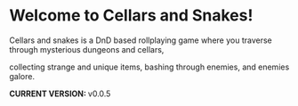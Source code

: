 <h1><b>Welcome to Cellars and Snakes!</b></h1>
<p>Cellars and snakes is a DnD based rollplaying game where you traverse through mysterious dungeons and cellars,</p>
<p>collecting strange and unique items, bashing through enemies, and enemies galore.</p>
<p> </p>
<p><b>CURRENT VERSION: </b>v0.0.5</p>
